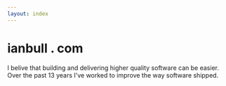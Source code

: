 ```yaml
---
layout: index
---
```


ianbull . com
===============

I belive that building and delivering higher quality software can be easier. Over the past 13 years
I've worked to improve the way software shipped. 
